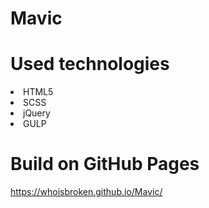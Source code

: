 # Mavic

# Used technologies
<li>HTML5</li>
<li>SCSS</li>
<li>jQuery</li>
<li>GULP</li>

# Build on GitHub Pages
<https://whoisbroken.github.io/Mavic/>
